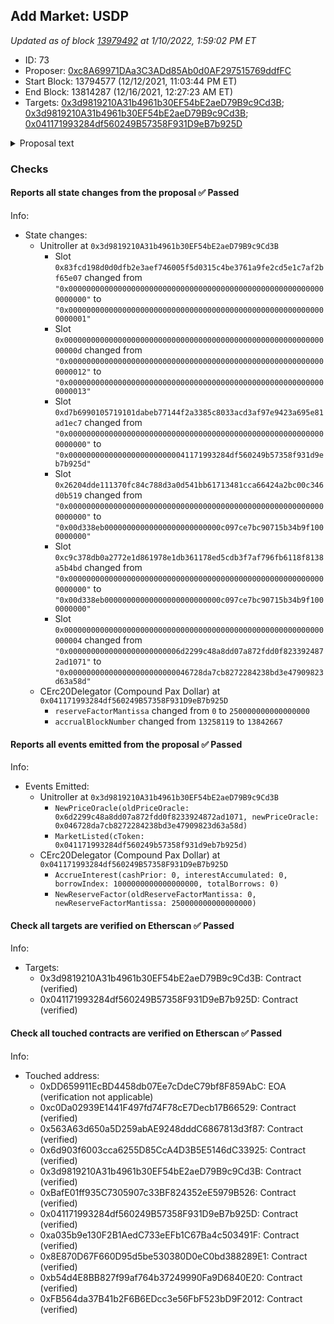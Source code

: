 ## Add Market: USDP

_Updated as of block [13979492](https://etherscan.io/block/13979492) at 1/10/2022, 1:59:02 PM ET_

- ID: 73
- Proposer: [0xc8A69971DAa3C3ADd85Ab0d0AF297515769ddfFC](https://etherscan.io/address/0xc8A69971DAa3C3ADd85Ab0d0AF297515769ddfFC)
- Start Block: 13794577 (12/12/2021, 11:03:44 PM ET)
- End Block: 13814287 (12/16/2021, 12:27:23 AM ET)
- Targets: [0x3d9819210A31b4961b30EF54bE2aeD79B9c9Cd3B](https://etherscan.io/address/0x3d9819210A31b4961b30EF54bE2aeD79B9c9Cd3B#code); [0x3d9819210A31b4961b30EF54bE2aeD79B9c9Cd3B](https://etherscan.io/address/0x3d9819210A31b4961b30EF54bE2aeD79B9c9Cd3B#code); [0x041171993284df560249B57358F931D9eB7b925D](https://etherscan.io/address/0x041171993284df560249B57358F931D9eB7b925D#code)

<details>
  <summary>Proposal text</summary>

> # Add Market: USDP
> Pax Dollar (USDP) is one of the most regulated stablecoin around being regulated by the New York State Department of Financial Services (“NYDFS”). This has the following benefits ([taken from here](https://www.paxos.com/a-regulated-stablecoin-means-having-a-regulator/)):
> - The value of each stablecoin token is tied directly to the value of the US dollar, and the amount of “reserve” dollars equal or exceed the number of stablecoins outstanding.
> - Regulators are overseeing the establishment and maintenance of reserves backing the stablecoins.
> - Reserves may only be held in the safest forms, such as FDIC-insured bank accounts and in short-term maturity US Treasury instruments.
> - Reserves are fully segregated from corporate assets, specifically for the benefit of token holders, and are held bankruptcy remote pursuant to the New York Banking Law.
> 
> This proposal serves to add a market for Pax Dollar (USDP) with the following parameters:
> - Interest rate model: same as cDAI, cUSDT, and cTUSD (stablecoin standard)
> - Collateral factor: 0% (standard to start)
> - Reserve factor: 25% (standard)
> - Borrow limit: none
> - COMP rewards: none (for now, pending a broader discussion)
> 
> This proposal also updates the Uniswap-anchored ChainLink oracle with support for USDP (pegged to 1 USD).
> 
> References:
> - [Etherscan - UAV price oracle](https://etherscan.io/address/0x046728da7cb8272284238bd3e47909823d63a58d)
> - [Etherscan - cUSDP](https://etherscan.io/token/0x8e870d67f660d95d5be530380d0ec0bd388289e1)
> - [Forums discussion](https://www.comp.xyz/t/new-listing-proposal-paxos-stablecoin-pax/1894/)
> - [Proposal simulation](https://github.com/TylerEther/compound-protocol/blob/add-market-usdp/spec/sim/1000-add-market-usdp/hypothetical_proposal.sim)
> 
> Proposer disclaimers, affiliations, and transparency:
> - USDP held over the past 90 days: none
> - Compensation for this proposal: none
> - Affiliation to USDP/Paxos: none
</details>

### Checks
#### Reports all state changes from the proposal ✅ Passed
  




Info:
- State changes:
    - Unitroller at `0x3d9819210A31b4961b30EF54bE2aeD79B9c9Cd3B`
        - Slot `0x83fcd198d0d0dfb2e3aef746005f5d0315c4be3761a9fe2cd5e1c7af2bf65e07` changed from `"0x0000000000000000000000000000000000000000000000000000000000000000"` to `"0x0000000000000000000000000000000000000000000000000000000000000001"`
        - Slot `0x000000000000000000000000000000000000000000000000000000000000000d` changed from `"0x0000000000000000000000000000000000000000000000000000000000000012"` to `"0x0000000000000000000000000000000000000000000000000000000000000013"`
        - Slot `0xd7b6990105719101dabeb77144f2a3385c8033acd3af97e9423a695e81ad1ec7` changed from `"0x0000000000000000000000000000000000000000000000000000000000000000"` to `"0x000000000000000000000000041171993284df560249b57358f931d9eb7b925d"`
        - Slot `0x26204dde111370fc84c788d3a0d541bb61713481cca66424a2bc00c346d0b519` changed from `"0x0000000000000000000000000000000000000000000000000000000000000000"` to `"0x00d338eb00000000000000000000000000c097ce7bc90715b34b9f1000000000"`
        - Slot `0xc9c378db0a2772e1d861978e1db361178ed5cdb3f7af796fb6118f8138a5b4bd` changed from `"0x0000000000000000000000000000000000000000000000000000000000000000"` to `"0x00d338eb00000000000000000000000000c097ce7bc90715b34b9f1000000000"`
        - Slot `0x0000000000000000000000000000000000000000000000000000000000000004` changed from `"0x0000000000000000000000006d2299c48a8dd07a872fdd0f8233924872ad1071"` to `"0x000000000000000000000000046728da7cb8272284238bd3e47909823d63a58d"`
    - CErc20Delegator (Compound Pax Dollar) at `0x041171993284df560249B57358F931D9eB7b925D`
        - `reserveFactorMantissa` changed from `0` to `250000000000000000`
        - `accrualBlockNumber` changed from `13258119` to `13842667`

#### Reports all events emitted from the proposal ✅ Passed
  




Info:
- Events Emitted:
    - Unitroller at `0x3d9819210A31b4961b30EF54bE2aeD79B9c9Cd3B`
        - `NewPriceOracle(oldPriceOracle: 0x6d2299c48a8dd07a872fdd0f8233924872ad1071, newPriceOracle: 0x046728da7cb8272284238bd3e47909823d63a58d)`
        - `MarketListed(cToken: 0x041171993284df560249b57358f931d9eb7b925d)`
    - CErc20Delegator (Compound Pax Dollar) at `0x041171993284df560249B57358F931D9eB7b925D`
        - `AccrueInterest(cashPrior: 0, interestAccumulated: 0, borrowIndex: 1000000000000000000, totalBorrows: 0)`
        - `NewReserveFactor(oldReserveFactorMantissa: 0, newReserveFactorMantissa: 250000000000000000)`

#### Check all targets are verified on Etherscan ✅ Passed
  




Info:
- Targets:
    - 0x3d9819210A31b4961b30EF54bE2aeD79B9c9Cd3B: Contract (verified)
    - 0x041171993284df560249B57358F931D9eB7b925D: Contract (verified)

#### Check all touched contracts are verified on Etherscan ✅ Passed
  




Info:
- Touched address:
    - 0xDD659911EcBD4458db07Ee7cDdeC79bf8F859AbC: EOA (verification not applicable)
    - 0xc0Da02939E1441F497fd74F78cE7Decb17B66529: Contract (verified)
    - 0x563A63d650a5D259abAE9248dddC6867813d3f87: Contract (verified)
    - 0x6d903f6003cca6255D85CcA4D3B5E5146dC33925: Contract (verified)
    - 0x3d9819210A31b4961b30EF54bE2aeD79B9c9Cd3B: Contract (verified)
    - 0xBafE01ff935C7305907c33BF824352eE5979B526: Contract (verified)
    - 0x041171993284df560249B57358F931D9eB7b925D: Contract (verified)
    - 0xa035b9e130F2B1AedC733eEFb1C67Ba4c503491F: Contract (verified)
    - 0x8E870D67F660D95d5be530380D0eC0bd388289E1: Contract (verified)
    - 0xb54d4E8BB827f99af764b37249990Fa9D6840E20: Contract (verified)
    - 0xFB564da37B41b2F6B6EDcc3e56FbF523bD9F2012: Contract (verified)
